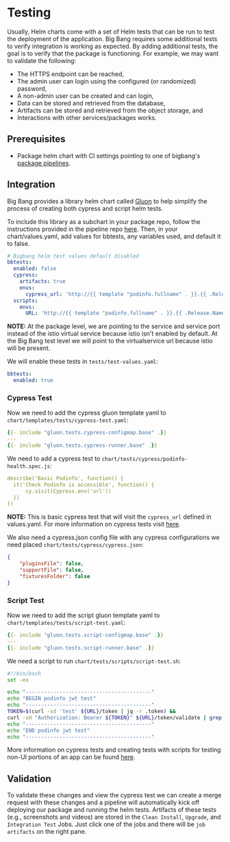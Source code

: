 # Testing

Usually, Helm charts come with a set of Helm tests that can be run to test the deployment of the application. Big Bang requires some additional tests to verify integration is working as expected. By adding additional tests, the goal is to verify that the package is functioning.  For example, we may want to validate the following:

* The HTTPS endpoint can be reached,
* The admin user can login using the configured (or randomized) password,
* A non-admin user can be created and can login,
* Data can be stored and retrieved from the database,
* Artifacts can be stored and retrieved from the object storage, and
* Interactions with other services/packages works.

## Prerequisites

* Package helm chart with CI settings pointing to one of bigbang's [package pipelines](./pipeline.md).

## Integration

Big Bang provides a library helm chart called [Gluon](https://repo1.dso.mil/big-bang/product/packages/gluon) to help simplify the process of creating both cypress and script helm tests.

To include this library as a subchart in your package repo, follow the instructions provided in the pipeline repo [here](https://repo1.dso.mil/big-bang/pipeline-templates/pipeline-templates#including-the-gluon-helm-test-library-in-your-package). Then, in your chart/values.yaml, add values for bbtests, any variables used, and default it to false.
```yaml
# Bigbang helm test values default disabled
bbtests:
  enabled: false
  cypress:
    artifacts: true
    envs:
      cypress_url: 'http://{{ template "podinfo.fullname" . }}.{{ .Release.Namespace }}.svc.cluster.local:{{ .Values.service.externalPort }}'
  scripts:
    envs:
      URL: 'http://{{ template "podinfo.fullname" . }}.{{ .Release.Namespace }}.svc.cluster.local:{{ .Values.service.externalPort }}'
```
**NOTE:** At the package level, we are pointing to the service and service port instead of the istio virtual service because istio isn't enabled by default. At the Big Bang test level we will point to the virtualservice url because istio will be present.

We will enable these tests in `tests/test-values.yaml`:
```yaml
bbtests:
  enabled: true
```
### Cypress Test

Now we need to add the cypress gluon template yaml to `chart/templates/tests/cypress-test.yaml`:
```yaml
{{- include "gluon.tests.cypress-configmap.base" .}}
---
{{- include "gluon.tests.cypress-runner.base" .}}
```

We need to add a cypress test to `chart/tests/cypress/podinfo-health.spec.js`:

```yaml
describe('Basic Podinfo', function() {
  it('Check Podinfo is accessible', function() {
      cy.visit(Cypress.env('url'))
  })
})
```
**NOTE:** This is basic cypress test that will visit the `cypress_url` defined in values.yaml. For more information on cypress tests visit [here](https://docs.cypress.io/guides/overview/why-cypress#In-a-nutshell).

We also need a cypress.json config file with any cypress configurations we need placed `chart/tests/cypress/cypress.json`:

```json
{
    "pluginsFile": false,
    "supportFile": false,
    "fixturesFolder": false
}  
```
### Script Test

Now we need to add the script gluon template yaml to `chart/templates/tests/script-test.yaml`:
```yaml
{{- include "gluon.tests.script-configmap.base" .}}
---
{{- include "gluon.tests.script-runner.base" .}}
```

We need a script to run `chart/tests/scripts/script-test.sh`:
```bash
#!/bin/bash
set -ex

echo "-----------------------------------------"
echo "BEGIN podinfo jwt test"
echo "-----------------------------------------"
TOKEN=$(curl -sd 'test' ${URL}/token | jq -r .token) &&
curl -sH "Authorization: Bearer ${TOKEN}" ${URL}/token/validate | grep test
echo "-----------------------------------------"
echo "END podinfo jwt test"
echo "-----------------------------------------"
```

More information on cypress tests and creating tests with scripts for testing non-UI portions of an app can be found [here](https://repo1.dso.mil/big-bang/product/packages/gluon/-/blob/master/docs/bb-tests.md).

## Validation

To validate these changes and view the cypress test we can create a merge request with these changes and a pipeline will automatically kick off deploying our package and running the helm tests. Artifacts of these tests (e.g., screenshots and videos) are stored in the `Clean Install`, `Upgrade`, and `Integration Test` Jobs. Just click one of the jobs and there will be `job artifacts` on the right pane.
